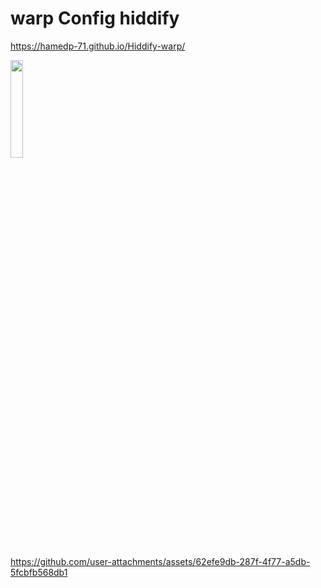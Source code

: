 # warp Config hiddify

https://hamedp-71.github.io/Hiddify-warp/

<p>
   <img  width="20%" src="https://github.com/mansor427/mansor427/assets/104245967/e6276e60-e061-4fc1-bd82-16f6569e30d7" />
   
</p> 



https://github.com/user-attachments/assets/62efe9db-287f-4f77-a5db-5fcbfb568db1
